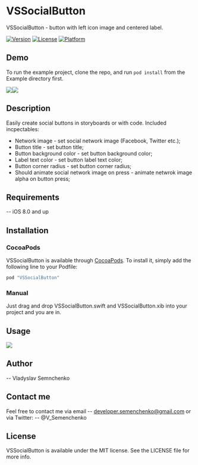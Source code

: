 # VSSocialButton

VSSocialButton - button with left icon image and centered label.

[![Version](https://img.shields.io/cocoapods/v/VSSocialButton.svg?style=flat)](http://cocoapods.org/pods/VSSocialButton)
[![License](https://img.shields.io/cocoapods/l/VSSocialButton.svg?style=flat)](http://cocoapods.org/pods/VSSocialButton)
[![Platform](https://img.shields.io/cocoapods/p/VSSocialButton.svg?style=flat)](http://cocoapods.org/pods/VSSocialButton)

## Demo

To run the example project, clone the repo, and run `pod install` from the Example directory first.

![](https://dl.dropbox.com/s/63z3s2n0obfqe6c/img1.png)![](https://dl.dropbox.com/s/jjj2wj3ebwsh7zu/img2.png)

## Description

Easily create social buttons in storyboards or with code.
Included incpectables:
* Network image - set social network image (Facebook, Twitter etc.);
* Button title - set button title;
* Button background color - set button background color;
* Label text color - set button label text color;
* Button corner radius - set button corner radius;
* Should animate social network image on press - animate netwrok image alpha on button press;

## Requirements
-- iOS 8.0 and up

## Installation

### CocoaPods
VSSocialButton is available through [CocoaPods](http://cocoapods.org). To install
it, simply add the following line to your Podfile:

```ruby
pod "VSSocialButton"
```

### Manual
Just drag and drop VSSocialButton.swift and VSSocialButton.xib into your project and you are in.

## Usage

![](https://dl.dropbox.com/s/izdcyj8mf1jwva7/usage.gif)

## Author

-- Vladyslav Semnchenko

## Contact me

Feel free to contact me via email 
-- developer.semenchenko@gmail.com
or via Twitter:
-- @V_Semenchenko

## License

VSSocialButton is available under the MIT license. See the LICENSE file for more info.
